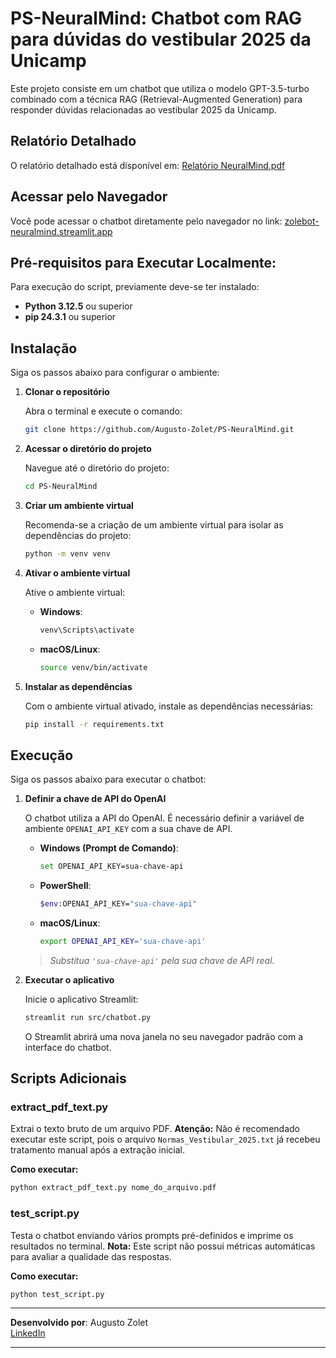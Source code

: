 # PS-NeuralMind: Chatbot com RAG para dúvidas do vestibular 2025 da Unicamp 

Este projeto consiste em um chatbot que utiliza o modelo GPT-3.5-turbo combinado com a técnica RAG (Retrieval-Augmented Generation) para responder dúvidas relacionadas ao vestibular 2025 da Unicamp.

## Relatório Detalhado

O relatório detalhado está disponível em: [Relatório NeuralMind.pdf](Relatório%20NeuralMind.pdf)

## Acessar pelo Navegador

Você pode acessar o chatbot diretamente pelo navegador no link: [zolebot-neuralmind.streamlit.app](https://zolebot-neuralmind.streamlit.app/)

## Pré-requisitos para Executar Localmente:

Para execução do script, previamente deve-se ter instalado:

- **Python 3.12.5** ou superior
- **pip 24.3.1** ou superior

## Instalação

Siga os passos abaixo para configurar o ambiente:

1. **Clonar o repositório**

   Abra o terminal e execute o comando:

   ```bash
   git clone https://github.com/Augusto-Zolet/PS-NeuralMind.git
   ```

2. **Acessar o diretório do projeto**

   Navegue até o diretório do projeto:

   ```bash
   cd PS-NeuralMind
   ```

3. **Criar um ambiente virtual**

   Recomenda-se a criação de um ambiente virtual para isolar as dependências do projeto:

   ```bash
   python -m venv venv
   ```


4. **Ativar o ambiente virtual**

   Ative o ambiente virtual:

   - **Windows**:

     ```bash
     venv\Scripts\activate
     ```

   - **macOS/Linux**:

     ```bash
     source venv/bin/activate
     ```

5. **Instalar as dependências**

   Com o ambiente virtual ativado, instale as dependências necessárias:

   ```bash
   pip install -r requirements.txt
   ```

## Execução

Siga os passos abaixo para executar o chatbot:

1. **Definir a chave de API do OpenAI**

   O chatbot utiliza a API do OpenAI. É necessário definir a variável de ambiente `OPENAI_API_KEY` com a sua chave de API.

   - **Windows (Prompt de Comando)**:

     ```bash
     set OPENAI_API_KEY=sua-chave-api
     ```

   - **PowerShell**:

     ```bash
     $env:OPENAI_API_KEY="sua-chave-api"
     ```

   - **macOS/Linux**:

     ```bash
     export OPENAI_API_KEY='sua-chave-api'
     ```

   > *Substitua `'sua-chave-api'` pela sua chave de API real.*

2. **Executar o aplicativo**

   Inicie o aplicativo Streamlit:

   ```bash
   streamlit run src/chatbot.py
   ```

   O Streamlit abrirá uma nova janela no seu navegador padrão com a interface do chatbot.


## Scripts Adicionais

### extract_pdf_text.py

Extrai o texto bruto de um arquivo PDF. **Atenção:** Não é recomendado executar este script, pois o arquivo `Normas_Vestibular_2025.txt` já recebeu tratamento manual após a extração inicial.

**Como executar:**

```bash
python extract_pdf_text.py nome_do_arquivo.pdf
```

### test_script.py

Testa o chatbot enviando vários prompts pré-definidos e imprime os resultados no terminal. **Nota:** Este script não possui métricas automáticas para avaliar a qualidade das respostas.

**Como executar:**

```bash
python test_script.py
```
---

**Desenvolvido por**: Augusto Zolet  
[LinkedIn](https://www.linkedin.com/in/augusto-zolet)

---